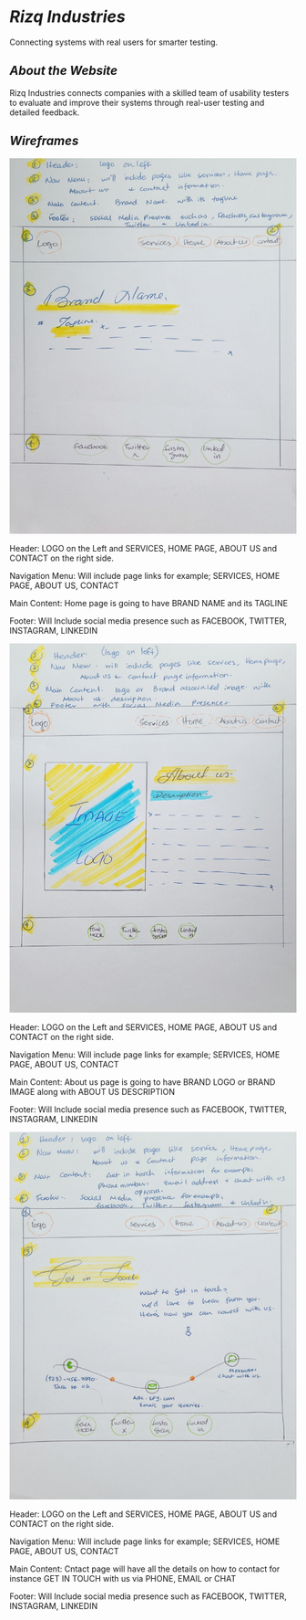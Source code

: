 # *Rizq Industries*
Connecting systems with real users for smarter testing.

## *About the Website*

Rizq Industries connects companies with a skilled team of usability testers to evaluate and improve their systems through real-user testing and detailed feedback.

## *Wireframes*

![Wireframes of home page](Wireframes/Home_page.jpg)

Header: LOGO on the Left and SERVICES, HOME PAGE, ABOUT US and CONTACT on the right side.

Navigation Menu: Will include page links for example; SERVICES, HOME PAGE, ABOUT US, CONTACT

Main Content: Home page is going to have BRAND NAME and its TAGLINE

Footer: Will Include social media presence such as FACEBOOK, TWITTER, INSTAGRAM, LINKEDIN

![Wireframes of about us page](Wireframes/About_us.jpg)

Header: LOGO on the Left and SERVICES, HOME PAGE, ABOUT US and CONTACT on the right side.

Navigation Menu: Will include page links for example; SERVICES, HOME PAGE, ABOUT US, CONTACT

Main Content: About us page is going to have BRAND LOGO or BRAND IMAGE along with ABOUT US DESCRIPTION

Footer: Will Include social media presence such as FACEBOOK, TWITTER, INSTAGRAM, LINKEDIN

![Wireframes of contact page](Wireframes\Contact.jpg)

Header: LOGO on the Left and SERVICES, HOME PAGE, ABOUT US and CONTACT on the right side.

Navigation Menu: Will include page links for example; SERVICES, HOME PAGE, ABOUT US, CONTACT

Main Content: Cntact page will have all the details on how to contact for instance GET IN TOUCH with us via PHONE, EMAIL or CHAT

Footer: Will Include social media presence such as FACEBOOK, TWITTER, INSTAGRAM, LINKEDIN




